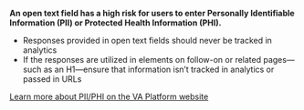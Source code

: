 **An open text field has a high risk for users to enter Personally Identifiable Information (PII) or Protected Health Information (PHI).**

- Responses provided in open text fields should never be tracked in analytics
- If the responses are utilized in elements on follow-on or related pages—such as an H1—ensure that information isn’t tracked in analytics or passed in URLs

[Learn more about PII/PHI on the VA Platform website](https://depo-platform-documentation.scrollhelp.site/research-design/what-is-pii)
